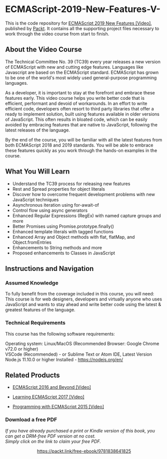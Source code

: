 # ECMAScript-2019-New-Features-V-
This is the code repository for [ECMAScript 2019 New Features [Video]](https://www.packtpub.com/web-development/ecmascript-2019-new-features-video), published by [Packt](https://www.packtpub.com/?utm_source=github). It contains all the supporting project files necessary to work through the video course from start to finish.

## About the Video Course
The Technical Committee No. 39 (TC39) every year releases a new version of ECMAScript with new and cutting edge features. Languages like Javascript are based on the ECMAScript standard. ECMAScript has grown to be one of the world's most widely used general-purpose programming languages.

As a developer, it is important to stay at the forefront and embrace these features early. This video course helps you write better code that is efficient, performant and devoid of workarounds. In an effort to write efficient code, developers often resort to third party libraries that offer a ready to implement solution, built using features available in older versions of JavaScript. This often results in bloated code, which can be easily avoided by embracing features that are native to JavaScript, following the latest releases of the language. 

By the end of the course, you will be familiar with all the latest features from both ECMAScript 2018 and 2019 standards. You will be able to embrace these features quickly as you work through the hands-on examples in the course.

<H2>What You Will Learn</H2>
<DIV class=book-info-will-learn-text>
<UL>
<LI>Understand the TC39 process for releasing new features
<LI>Rest and Spread properties for object literals
<LI>Discover how to overcome frequent development problems with new JavaScript techniques
<LI>Asynchronous iteration using for-await-of
<LI>Control flow using async generators
<LI>Enhanced Regular Expressions (RegEx) with named capture groups and more
<LI>Better Promises using Promise.prototype.finally()
<LI>Enhanced template literals with tagged functions
<LI>Enhanced Array and Object methods with flat, flatMap, and Object.fromEntries
<LI>Enhancements to String methods and more
<LI>Proposed enhancements to Classes in JavaScript
</LI></UL></DIV>

## Instructions and Navigation
### Assumed Knowledge
To fully benefit from the coverage included in this course, you will need:<br/>
This course is for web designers, developers and virtually anyone who uses JavaScript and wants to stay ahead and write better code using the latest & greatest features of the language. 

### Technical Requirements
This course has the following software requirements:<br/>

Operating system: Linux/MacOS (Recommended Browser: Google Chrome v72.0 or higher)<br/>
VSCode (Recommended)  - or Sublime Text or Atom IDE, Latest Version<br/>
Node.js 11.10.0 or higher Installed - https://nodejs.org/en/


## Related Products
* [ECMAScript 2016 and Beyond [Video]](https://www.packtpub.com/web-development/ecmascript-2016-and-beyond-video)

* [Learning ECMAScript 2017 [Video]](https://www.packtpub.com/web-development/learning-ecmascript-2017-video)

* [Programming with ECMAScript 2015 [Video]](https://www.packtpub.com/web-development/programming-ecmascript-2015-video)



### Download a free PDF

 <i>If you have already purchased a print or Kindle version of this book, you can get a DRM-free PDF version at no cost.<br>Simply click on the link to claim your free PDF.</i>
<p align="center"> <a href="https://packt.link/free-ebook/9781838641825">https://packt.link/free-ebook/9781838641825 </a> </p>